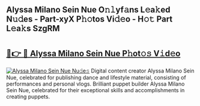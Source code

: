 ## Alyssa Milano Sein Nue O𝚗𝚕yf𝚊ns L𝚎a𝚔ed N𝚞𝚍es - Part-xyX P𝚑𝚘tos Vi𝚍𝚎o - H𝚘𝚝 Part L𝚎a𝚔s SzgRM

# <h2><a href="http://kf0r96.oniu.top/?m=Alyssa+Milano+Sein+Nue">🔗👉 🔴 Alyssa Milano Sein Nue P𝚑ot𝚘𝚜 V𝚒d𝚎o</a></h2>

[![Alyssa Milano Sein Nue Nu𝚍e𝚜](https://i.imgur.com/0qMVB7G.gif)](http://kf0r96.oniu.top/?m=Alyssa+Milano+Sein+Nue)
Digital content creator Alyssa Milano Sein Nue, celebrated for publishing dance and lifestyle material, consisting of performances and personal vlogs. Brilliant puppet builder Alyssa Milano Sein Nue, celebrated for their exceptional skills and accomplishments in creating puppets.  
